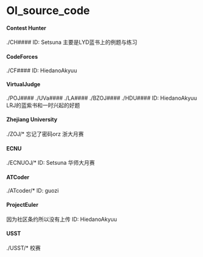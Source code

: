 # OI_source_code

#### Contest Hunter
./CH#### 
ID: Setsuna 
主要是LYD蓝书上的例题与练习 

#### CodeForces
./CF#### 
ID: HiedanoAkyuu 

#### VirtualJudge
./POJ#### 
./UVa#### 
./LA#### 
./BZOJ#### 
./HDU#### 
ID: HiedanoAkyuu 
LRJ的蓝紫书和一时兴起的好题 

#### Zhejiang University
./ZOJ/* 
忘记了密码orz 
浙大月赛 

#### ECNU
./ECNUOJ/* 
ID: Setsuna 
华师大月赛 

#### ATCoder
./ATcoder/* 
ID: guozi 

#### ProjectEuler
因为社区条约所以没有上传 
ID: HiedanoAkyuu 

#### USST
./USST/* 
校赛 
